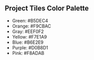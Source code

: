 ## Project Tiles Color Palette

* Green: #B5DEC4
* Orange:  #F9CBAC
* Gray: #EEF0F2
* Yellow: #F7E1A9
* Blue:  #B6E2E9
* Purple: #D0B8D1 
* Pink: #F8ADAB
